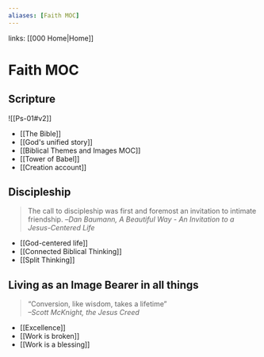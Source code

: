 ```yaml
---
aliases: [Faith MOC]
---
```

links: [[000 Home|Home]]
# Faith MOC
## Scripture
![[Ps-01#v2]]
* [[The Bible]]
* [[God's unified story]]
* [[Biblical Themes and Images MOC]]
* [[Tower of Babel]]
* [[Creation account]]

## Discipleship
>The call to discipleship was first and foremost an invitation to intimate friendship.
> –*Dan Baumann, A Beautiful Way - An Invitation to a Jesus-Centered Life*

* [[God-centered life]]
* [[Connected Biblical Thinking]]
* [[Split Thinking]]

## Living as an Image Bearer in all things
> “Conversion, like wisdom, takes a lifetime”  
_–Scott McKnight, the Jesus Creed_
* [[Excellence]]
* [[Work is broken]]
* [[Work is a blessing]]
